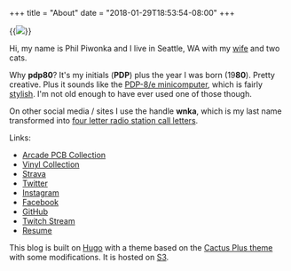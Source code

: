 +++
title = "About"
date = "2018-01-29T18:53:54-08:00"
+++

{{<img src="/images/about2.jpg">}}

Hi, my name is Phil Piwonka and I live in Seattle, WA with my [wife](https://kristawelch.com) and two cats.

Why **pdp80**? It's my initials (**PDP**) plus the year I was born (19**80**). Pretty creative. Plus it sounds like the [PDP-8/e minicomputer](https://en.wikipedia.org/wiki/PDP-8/E), which is fairly [stylish](/images/pdp8e.jpg). I'm not old enough to have ever used one of those though.

On other social media / sites I use the handle **wnka**, which is my last name transformed into [four letter radio station call letters](https://www.primermagazine.com/2010/field-manual/know-it-all-w’s-and-k’s-the-history-of-radio-and-television-call-letters).

Links:

* [Arcade PCB Collection](/pcb)
* [Vinyl Collection](/vinyl)
* [Strava](https://www.strava.com/athletes/6632067)
* <a href="https://twitter.com/wnka" rel="me">Twitter</a>
* <a href="https://instagram.com/wnka" rel="me">Instagram</a>
* [Facebook](https://facebook.com/phil.piwonka)
* <a href="https://github.com/wnka" rel="me">GitHub</a>
* [Twitch Stream](https://twitch.tv/pdp80)
* [Resume](http://philpiwonka.com)

This blog is built on [Hugo](http://www.gohugo.io/) with a theme based on the [Cactus Plus theme](https://github.com/nodejh/hugo-theme-cactus-plus) with some modifications. It is hosted on [S3](https://aws.amazon.com/s3/).
